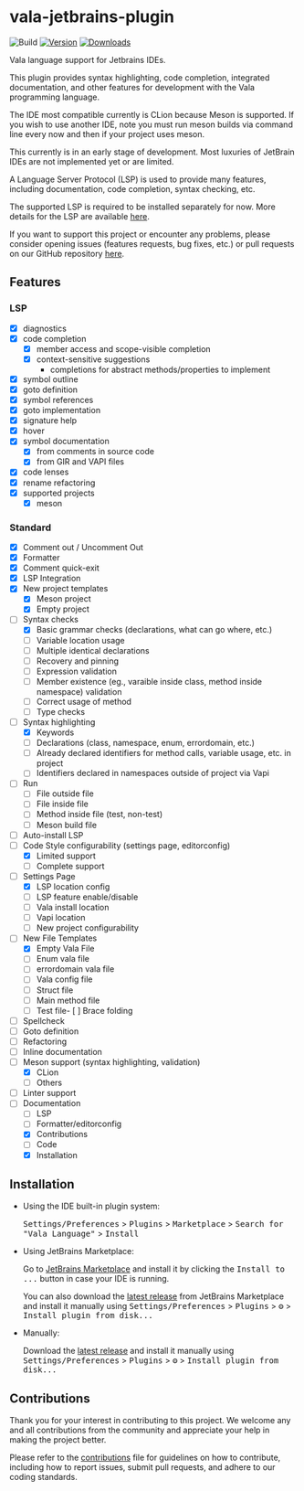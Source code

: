 # vala-jetbrains-plugin

![Build](https://github.com/Tbusk/vala-jetbrains-plugin/workflows/Build/badge.svg)
[![Version](https://img.shields.io/jetbrains/plugin/v/27464-vala-language.svg)](https://plugins.jetbrains.com/plugin/27464-vala-language)
[![Downloads](https://img.shields.io/jetbrains/plugin/d/27464-vala-language.svg)](https://plugins.jetbrains.com/plugin/27464-vala-language)

<!-- Plugin description -->

Vala language support for Jetbrains IDEs.
            
This plugin provides syntax highlighting, code completion, integrated documentation, and other features for development with the Vala programming language.

The IDE most compatible currently is CLion because Meson is supported. If you wish to use another IDE, note you must run meson builds via command line every now and then if your project uses meson.
            
This currently is in an early stage of development. Most luxuries of JetBrain IDEs are not implemented yet or are limited.

A Language Server Protocol (LSP) is used to provide many features, including documentation, code completion, syntax checking, etc.

The supported LSP is required to be installed separately for now. More details for the LSP are available [here](https://github.com/Tbusk/vala-jetbrains-plugin/blob/main/docs/LanguageServer.md).

If you want to support this project or encounter any problems, please consider opening issues (features requests, bug fixes, etc.) or pull requests on our GitHub repository [here](https://github.com/Tbusk/vala-jetbrains-plugin).

<!-- Plugin description end -->

## Features

### LSP
- [x] diagnostics
- [x] code completion
    - [x] member access and scope-visible completion
    - [x] context-sensitive suggestions
        - completions for abstract methods/properties to implement
- [x] symbol outline
- [x] goto definition
- [x] symbol references
- [x] goto implementation
- [x] signature help
- [x] hover
- [x] symbol documentation
    - [x] from comments in source code
    - [x] from GIR and VAPI files
- [x] code lenses
- [x] rename refactoring
- [x] supported projects
    - [x] meson

### Standard

- [x] Comment out / Uncomment Out
- [x] Formatter
- [x] Comment quick-exit
- [x] LSP Integration
- [x] New project templates
    - [x] Meson project
    - [x] Empty project
- [ ] Syntax checks
    - [x] Basic grammar checks (declarations, what can go where, etc.)
    - [ ] Variable location usage
    - [ ] Multiple identical declarations
    - [ ] Recovery and pinning
    - [ ] Expression validation
    - [ ] Member existence (eg., varaible inside class, method inside namespace) validation
    - [ ] Correct usage of method
    - [ ] Type checks
- [ ] Syntax highlighting
    - [x] Keywords
    - [ ] Declarations (class, namespace, enum, errordomain, etc.)
    - [ ] Already declared identifiers for method calls, variable usage, etc. in project
    - [ ] Identifiers declared in namespaces outside of project via Vapi
- [ ] Run
    - [ ] File outside file
    - [ ] File inside file
    - [ ] Method inside file (test, non-test)
    - [ ] Meson build file
- [ ] Auto-install LSP
- [ ] Code Style configurability (settings page, editorconfig)
    - [x] Limited support
    - [ ] Complete support
- [ ] Settings Page
    - [x] LSP location config
    - [ ] LSP feature enable/disable
    - [ ] Vala install location
    - [ ] Vapi location
    - [ ] New project configurability
- [ ] New File Templates
    - [x] Empty Vala File
    - [ ] Enum vala file
    - [ ] errordomain vala file
    - [ ] Vala config file
    - [ ] Struct file
    - [ ] Main method file
    - [ ] Test file- [ ] Brace folding
- [ ] Spellcheck
- [ ] Goto definition
- [ ] Refactoring
- [ ] Inline documentation
- [ ] Meson support (syntax highlighting, validation)
    - [x] CLion
    - [ ] Others
- [ ] Linter support
- [ ] Documentation
    - [ ] LSP
    - [ ] Formatter/editorconfig
    - [x] Contributions
    - [ ] Code
    - [x] Installation

## Installation

- Using the IDE built-in plugin system:
  
  <kbd>Settings/Preferences</kbd> > <kbd>Plugins</kbd> > <kbd>Marketplace</kbd> > <kbd>Search for "Vala Language"</kbd> >
  <kbd>Install</kbd>
  
- Using JetBrains Marketplace:

  Go to [JetBrains Marketplace](https://plugins.jetbrains.com/plugin/27464-vala-language) and install it by clicking the <kbd>Install to ...</kbd> button in case your IDE is running.

  You can also download the [latest release](https://plugins.jetbrains.com/plugin/27464-vala-language/versions) from JetBrains Marketplace and install it manually using
  <kbd>Settings/Preferences</kbd> > <kbd>Plugins</kbd> > <kbd>⚙️</kbd> > <kbd>Install plugin from disk...</kbd>

- Manually:

  Download the [latest release](https://github.com/Tbusk/vala-jetbrains-plugin/releases/latest) and install it manually using
  <kbd>Settings/Preferences</kbd> > <kbd>Plugins</kbd> > <kbd>⚙️</kbd> > <kbd>Install plugin from disk...</kbd>

## Contributions
Thank you for your interest in contributing to this project. 
We welcome any and all contributions from the community and appreciate your help in making the project better.

Please refer to the [contributions](CONTRIBUTIONS.md) file for guidelines on how to contribute, including how to report issues, submit pull requests, and adhere to our coding standards.
